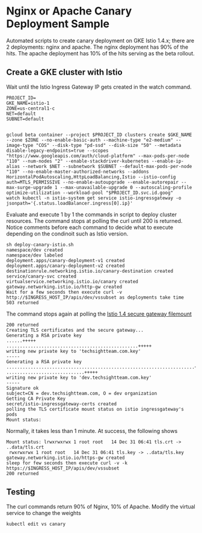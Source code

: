 # Nginx or Apache Canary Deployment Sample
Automated scripts to create canary deployment on GKE Istio 1.4.x; there are 2 deployments: nginx and apache. The nginx
deployment has 90% of the hits. The apache deployment has 10% of the hits serving as the beta rollout.

## Create a GKE cluster with Istio
Wait until the Istio Ingress Gateway IP gets created in the watch command.
```shell
PROJECT_ID=
GKE_NAME=istio-1
ZONE=us-central1-c
NET=default
SUBNET=default


gcloud beta container --project $PROJECT_ID clusters create $GKE_NAME --zone $ZONE --no-enable-basic-auth --machine-type "e2-medium" --image-type "COS" --disk-type "pd-ssd" --disk-size "50" --metadata disable-legacy-endpoints=true --scopes "https://www.googleapis.com/auth/cloud-platform" --max-pods-per-node "110" --num-nodes "2" --enable-stackdriver-kubernetes --enable-ip-alias --network $NET --subnetwork $SUBNET --default-max-pods-per-node "110" --no-enable-master-authorized-networks --addons HorizontalPodAutoscaling,HttpLoadBalancing,Istio --istio-config auth=MTLS_PERMISSIVE --no-enable-autoupgrade --enable-autorepair --max-surge-upgrade 1 --max-unavailable-upgrade 0 --autoscaling-profile optimize-utilization --workload-pool "$PROJECT_ID.svc.id.goog"
watch kubectl -n istio-system get service istio-ingressgateway -o jsonpath='{.status.loadBalancer.ingress[0].ip}'
```
Evaluate and execute 1 by 1 the commands in script to deploy cluster resources. The command stops at polling the curl
until 200 is returned. Notice comments before each command to decide what to execute depending on the condinoit
such as Istio version.
```shell
sh deploy-canary-istio.sh
namespace/dev created
namespace/dev labeled
deployment.apps/canary-deployment-v1 created
deployment.apps/canary-deployment-v2 created
destinationrule.networking.istio.io/canary-destination created
service/canary-svc created
virtualservice.networking.istio.io/canary created
gateway.networking.istio.io/http-gw created
Wait for a few seconds then execute curl -v http://$INGRESS_HOST_IP/apis/dev/vssubset as deployments take time
503 returned
```

The command stops again at polling the [Istio 1.4 secure gateway filemount](https://istio.io/v1.4/docs/tasks/traffic-management/ingress/secure-ingress-mount/)

```shell
200 returned
Creating TLS certificates and the secure gateway...
Generating a RSA private key
......+++++
.................................................+++++
writing new private key to 'techsightteam.com.key'
-----
Generating a RSA private key
......................................................................+++++
.............................+++++
writing new private key to 'dev.techsightteam.com.key'
-----
Signature ok
subject=CN = dev.techsightteam.com, O = dev organization
Getting CA Private Key
secret/istio-ingressgateway-certs created
polling the TLS certificate mount status on istio ingressgateway's pods
Mount status:
```

Normally, it takes less than 1 minute. At success, the following shows

```shell
Mount status: lrwxrwxrwx 1 root root   14 Dec 31 06:41 tls.crt -> ..data/tls.crt
 rwxrwxrwx 1 root root   14 Dec 31 06:41 tls.key -> ..data/tls.key
gateway.networking.istio.io/https-gw created
sleep for few seconds then execute curl -v -k https://$INGRESS_HOST_IP/apis/dev/vssubset
200 returned
```

## Testing
The curl commands return 90% of Nginx, 10% of Apache. Modify the virtual service to change the weights
```shell
kubectl edit vs canary
```
